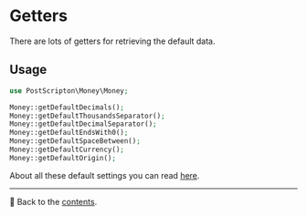 # Getters
There are lots of getters for retrieving the default data.

## Usage

```php
use PostScripton\Money\Money;

Money::getDefaultDecimals();
Money::getDefaultThousandsSeparator();
Money::getDefaultDecimalSeparator();
Money::getDefaultEndsWith0();
Money::getDefaultSpaceBetween();
Money::getDefaultCurrency();
Money::getDefaultOrigin();
```

About all these default settings you can read [here](/docs/02_Settings/base.md).

---

📌 Back to the [contents](/README.md#table-of-contents).